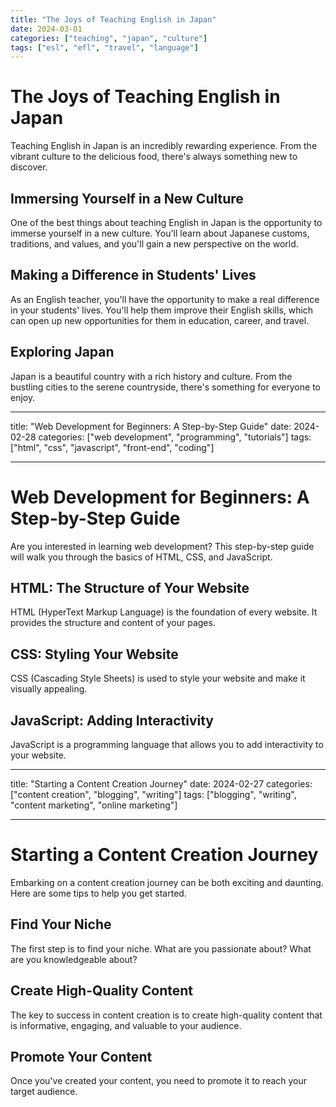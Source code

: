 ```yaml
---
title: "The Joys of Teaching English in Japan"
date: 2024-03-01
categories: ["teaching", "japan", "culture"]
tags: ["esl", "efl", "travel", "language"]
---
```


# The Joys of Teaching English in Japan

Teaching English in Japan is an incredibly rewarding experience. From the vibrant culture to the delicious food, there's always something new to discover.

## Immersing Yourself in a New Culture

One of the best things about teaching English in Japan is the opportunity to immerse yourself in a new culture. You'll learn about Japanese customs, traditions, and values, and you'll gain a new perspective on the world.

## Making a Difference in Students' Lives

As an English teacher, you'll have the opportunity to make a real difference in your students' lives. You'll help them improve their English skills, which can open up new opportunities for them in education, career, and travel.

## Exploring Japan

Japan is a beautiful country with a rich history and culture. From the bustling cities to the serene countryside, there's something for everyone to enjoy.

---

title: "Web Development for Beginners: A Step-by-Step Guide"
date: 2024-02-28
categories: ["web development", "programming", "tutorials"]
tags: ["html", "css", "javascript", "front-end", "coding"]

---

# Web Development for Beginners: A Step-by-Step Guide

Are you interested in learning web development? This step-by-step guide will walk you through the basics of HTML, CSS, and JavaScript.

## HTML: The Structure of Your Website

HTML (HyperText Markup Language) is the foundation of every website. It provides the structure and content of your pages.

## CSS: Styling Your Website

CSS (Cascading Style Sheets) is used to style your website and make it visually appealing.

## JavaScript: Adding Interactivity

JavaScript is a programming language that allows you to add interactivity to your website.

---

title: "Starting a Content Creation Journey"
date: 2024-02-27
categories: ["content creation", "blogging", "writing"]
tags: ["blogging", "writing", "content marketing", "online marketing"]

---

# Starting a Content Creation Journey

Embarking on a content creation journey can be both exciting and daunting. Here are some tips to help you get started.

## Find Your Niche

The first step is to find your niche. What are you passionate about? What are you knowledgeable about?

## Create High-Quality Content

The key to success in content creation is to create high-quality content that is informative, engaging, and valuable to your audience.

## Promote Your Content

Once you've created your content, you need to promote it to reach your target audience.
